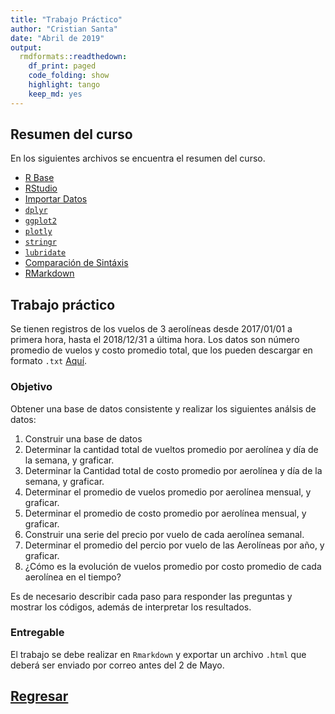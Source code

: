 ```yaml
---
title: "Trabajo Práctico"
author: "Cristian Santa"
date: "Abril de 2019"
output:
  rmdformats::readthedown:
    df_print: paged
    code_folding: show
    highlight: tango
    keep_md: yes
---
```




## Resumen del curso

En los siguientes archivos se encuentra el resumen del curso.

* [R Base](introduccion-a-r.pdf)
* [RStudio](rstudio-entorno.pdf)
* [Importar Datos](data-import-cheatsheet_Spanish.pdf)
* [`dplyr`](data-transformation_Spanish.pdf)
* [`ggplot2`](ggplot2.pdf)
* [`plotly`](Plotly_cheat_sheet.pdf)
* [`stringr`](strings_Spanish.pdf)
* [`lubridate`](lubridate_Spanish.pdf)
* [Comparación de Sintáxis](syntax.pdf)
* [RMarkdown](rmarkdown_Spanish.pdf)

## Trabajo práctico

Se tienen registros de los vuelos de 3 aerolíneas desde 2017/01/01 a primera hora, hasta el 2018/12/31 a última hora. Los datos son número promedio de vuelos y costo promedio total, que los pueden descargar en formato `.txt` [Aquí](Vuelos.txt).

### Objetivo

Obtener una base de datos consistente y realizar los siguientes análsis de datos:

1. Construir una base de datos
2. Determinar la cantidad total de vueltos promedio por aerolínea y día de la semana, y graficar.
3. Determinar la Cantidad total de costo promedio por aerolínea y día de la semana, y graficar.
4. Determinar el promedio de vuelos promedio por aerolínea mensual, y graficar.
5. Determinar el promedio de costo promedio por aerolínea mensual, y graficar.
6. Construir una serie del precio por vuelo de cada aerolínea semanal.
7. Determinar el promedio del percio por vuelo de las Aerolíneas por año, y graficar.
8. ¿Cómo es la evolución de vuelos promedio por costo promedio de cada aerolínea en el tiempo?

Es de necesario describir cada paso para responder las preguntas y mostrar los códigos, además de interpretar los resultados.

### Entregable

El trabajo se debe realizar en `Rmarkdown` y exportar un archivo `.html` que deberá ser enviado por correo antes del 2 de Mayo.

## <a href="../EAFIT.html" class="btn" role="button">Regresar</a>
